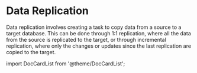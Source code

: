# Data Replication

Data replication involves creating a task to copy data from a source to a target database. This can be done through 1:1 replication, where all the data from the source is replicated to the target, or through incremental replication, where only the changes or updates since the last replication are copied to the target.



import DocCardList from '@theme/DocCardList';

<DocCardList />